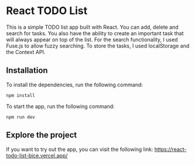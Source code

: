 # React TODO List
This is a simple TODO list app built with React. You can add, delete and search for tasks. You also have the ability to 
create an important task that will always appear on top of the list. For the search functionality, I used Fuse.js to
allow fuzzy searching. To store the tasks, I used localStorage and the Context API.

## Installation
To install the dependencies, run the following command:
```
npm install
```
To start the app, run the following command:
```
npm run dev
```

## Explore the project
If you want to try out the app, you can visit the following link: https://react-todo-list-bice.vercel.app/